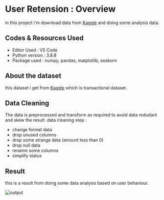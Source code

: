 # User Retension : Overview
in this project i'm download data from [Kaggle](https://www.kaggle.com/zusmani/pakistans-largest-ecommerce-dataset) and doing some analysis data.

## Codes & Resources Used
- Editor Used : VS Code
- Python version : 3.8.8
- Package used : numpy, pandas, matplotlib, seaborn

## About the dataset
this dataset i get from [Kaggle](https://www.kaggle.com/zusmani/pakistans-largest-ecommerce-dataset) which is transactional dataset.

## Data Cleaning
The data is preprocessed and transform as required to avoid data redudant and skew the result.
data cleaning step : 
- change format data
- drop unused columns
- drop some strange data (amount less than 0)
- drop null data
- rename some columns
- simplify status

## Result
this is a result from doing some data analysis based on user behaviour.

![output](https://user-images.githubusercontent.com/41662335/144259122-2fe194f2-3be5-4f11-a701-0674f71b503a.png)
